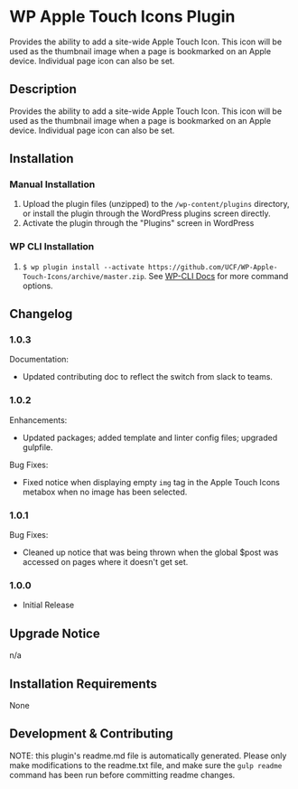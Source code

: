 # WP Apple Touch Icons Plugin #

Provides the ability to add a site-wide Apple Touch Icon. This icon will be used as the thumbnail image when a page is bookmarked on an Apple device. Individual page icon can also be set.


## Description ##

Provides the ability to add a site-wide Apple Touch Icon. This icon will be used as the thumbnail image when a page is bookmarked on an Apple device. Individual page icon can also be set.


## Installation ##

### Manual Installation ###
1. Upload the plugin files (unzipped) to the `/wp-content/plugins` directory, or install the plugin through the WordPress plugins screen directly.
2. Activate the plugin through the "Plugins" screen in WordPress

### WP CLI Installation ###
1. `$ wp plugin install --activate https://github.com/UCF/WP-Apple-Touch-Icons/archive/master.zip`.  See [WP-CLI Docs](http://wp-cli.org/commands/plugin/install/) for more command options.


## Changelog ##

### 1.0.3 ###
Documentation:
* Updated contributing doc to reflect the switch from slack to teams.

### 1.0.2 ###
Enhancements:
* Updated packages; added template and linter config files; upgraded gulpfile.

Bug Fixes:
* Fixed notice when displaying empty `img` tag in the Apple Touch Icons metabox when no image has been selected.

### 1.0.1 ###
Bug Fixes:
* Cleaned up notice that was being thrown when the global $post was accessed on pages where it doesn't get set.

### 1.0.0 ###

* Initial Release

## Upgrade Notice ##

n/a


## Installation Requirements ##

None


## Development & Contributing ##

NOTE: this plugin's readme.md file is automatically generated.  Please only make modifications to the readme.txt file, and make sure the `gulp readme` command has been run before committing readme changes.

